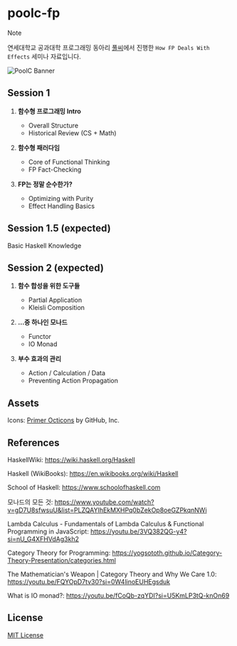 # poolc-fp

> [!NOTE]
> 연세대학교 공과대학 프로그래밍 동아리 [풀씨](https://poolc.org/)에서 진행한 `How FP Deals With Effects` 세미나 자료입니다.

![PoolC Banner](https://api.poolc.org/files/main_image_new_03.png)

## Session 1

1. **함수형 프로그래밍 Intro**

   - Overall Structure
   - Historical Review (CS + Math)

2. **함수형 패러다임**

   - Core of Functional Thinking
   - FP Fact-Checking

3. **FP는 정말 순수한가?**

   - Optimizing with Purity
   - Effect Handling Basics

## Session 1.5 (expected)

Basic Haskell Knowledge

## Session 2 (expected)

1. **함수 합성을 위한 도구들**

   - Partial Application
   - Kleisli Composition

2. **...중 하나인 모나드**

   - Functor
   - IO Monad

3. **부수 효과의 관리**

   - Action / Calculation / Data
   - Preventing Action Propagation

## Assets

Icons: [Primer Octicons](https://github.com/primer/octicons/tree/main) by GitHub, Inc.

## References

HaskellWiki: https://wiki.haskell.org/Haskell

Haskell (WikiBooks): https://en.wikibooks.org/wiki/Haskell

School of Haskell: https://www.schoolofhaskell.com

모나드의 모든 것: https://www.youtube.com/watch?v=gD7U8sfwsuU&list=PLZQAYIhEkMXHPq0bZekOp8oeGZPkqnNWi

Lambda Calculus - Fundamentals of Lambda Calculus & Functional Programming in JavaScript: https://youtu.be/3VQ382QG-y4?si=nU_G4XFHVdAg3kh2

Category Theory for Programming: https://yogsototh.github.io/Category-Theory-Presentation/categories.html

The Mathematician's Weapon | Category Theory and Why We Care 1.0: https://youtu.be/FQYOpD7tv30?si=0W4linoEUHEgsduk

What is IO monad?: https://youtu.be/fCoQb-zqYDI?si=U5KmLP3tQ-knOn69

## License

[MIT License](LICENSE)
